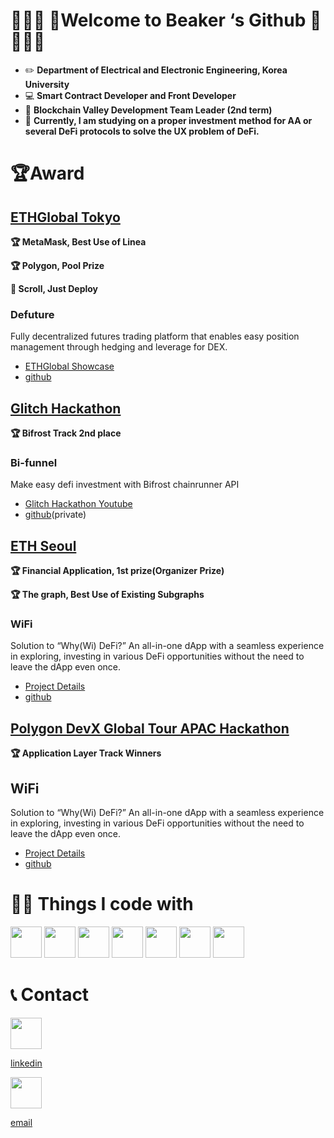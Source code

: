 # 🧪🧪🧪 🧪Welcome to Beaker ‘s Github 🧪🧪🧪🧪


- ✏️ **Department of Electrical and Electronic Engineering, Korea University**
- 💻 **Smart Contract Developer and Front Developer**
- 🏢 **Blockchain Valley Development Team Leader (2nd term)**
- 💼 **Currently, I am studying on a proper investment method for AA or several DeFi protocols to solve the UX problem of DeFi.**





# 🏆️Award

## [ETHGlobal Tokyo](https://ethglobal.com/showcase/defuture-g31hx)

**🏆 MetaMask, Best Use of Linea**

**🏆 Polygon, Pool Prize**

**📜 Scroll, Just Deploy**

### Defuture

Fully decentralized futures trading platform that enables easy position management through hedging and leverage for DEX.

- [ETHGlobal Showcase](https://ethglobal.com/showcase/defuture-g31hx)
- [github](https://github.com/ETHGlobal-Tokyo-ValleyDance/defutures)

## [Glitch Hackathon](https://glitch-hack.com/)

**🏆 Bifrost Track 2nd place**

### Bi-funnel

Make easy defi investment with Bifrost chainrunner API
- [Glitch Hackathon Youtube](https://youtu.be/u8vomFghJjg?t=1562)
- [github](https://github.com/take5ive/liquidity-bifunnel-contract)(private)

## [ETH Seoul](https://devfolio.co/projects/wifi-ca12)

**🏆 Financial Application, 1st prize(Organizer Prize)**

**🏆 The graph, Best Use of Existing Subgraphs**

### WiFi

Solution to “Why(Wi) DeFi?” An all-in-one dApp with a seamless experience in exploring, investing in various DeFi opportunities without the need to leave the dApp even once.

- [Project Details](https://devfolio.co/projects/wifi-ca12)
- [github](https://github.com/take5ive/wi-fi-eth-seoul)

## [Polygon DevX Global Tour APAC Hackathon](https://polygon.technology/devxglobaltour/hackathon)

**🏆 Application Layer Track Winners**

## WiFi

Solution to “Why(Wi) DeFi?” An all-in-one dApp with a seamless experience in exploring, investing in various DeFi opportunities without the need to leave the dApp even once.

- [Project Details](https://devfolio.co/projects/wifi-ca12)
- [github](https://github.com/take5ive/wi-fi-eth-seoul)


# 👨‍💻 **Things I code with**
<div>
  <img src = https://github.com/djm07073/djm07073/assets/89185836/deb0aba4-bd4f-45b5-b55d-ae1727a252af style="width:50px; height:50px;">
  <img src = https://github.com/djm07073/djm07073/assets/89185836/70963564-7fd0-44c4-9aef-966ca4df0136 style="width:50px; height:50px;">
  <img src = https://github.com/djm07073/djm07073/assets/89185836/1610a381-c0d7-481a-944e-cb1596a9b324 style="width:50px; height:50px;">
  <img src = https://github.com/djm07073/djm07073/assets/89185836/39dabdcf-8d9a-4124-adc7-48d3296ec666 style="width:50px; height:50px;">
  <img src = https://github.com/djm07073/djm07073/assets/89185836/c1a06b85-5131-4bbc-a418-2ba9379ce419 style="width:50px; height:50px;">
  <img src = https://github.com/djm07073/djm07073/assets/89185836/a95c6e23-b22e-4b77-b285-e2150f79b9c2 style="width:50px; height:50px;">
  <img src = https://github.com/djm07073/djm07073/assets/89185836/5c7cfd46-ad22-4245-9130-7b96be5d0422 style="width:50px; height:50px;">
</div>



# 📞 Contact

<img src = https://github.com/djm07073/djm07073/assets/89185836/bf197c40-683e-44e9-8c50-b95be8362f73 style="width:50px; height:50px;">
</p>
<a href = https://www.linkedin.com/in/beakerjin/ title = "Contact with Linkedin"> linkedin <a/>
</p>
<img src = https://github.com/djm07073/djm07073/assets/89185836/e2439676-da6b-445f-97a7-a9529e488025 style="width:50px; height:50px;">
</p>
<a href = "mailto: leojean0227@gmail.com" title = "Contact with email"> email </a>
